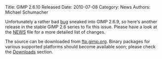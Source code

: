 Title: GIMP 2.6.10 Released
Date: 2010-07-08
Category: News
Authors: Michael Schumacher

Unfortunately a rather bad [bug](https://bugzilla.gnome.org/show_bug.cgi?id=622608) sneaked into GIMP 2.6.9, so here's another release in the stable GIMP 2.6 series to fix this issue. Please have a look at the [NEWS](http://developer.gimp.org/NEWS-2.6) file for a more detailed list of changes.

The source can be downloaded from [ftp.gimp.org](http://gimp.org/downloads/#mirrors). Binary packages for various supported platforms should become available soon; please check the [Downloads](http://gimp.org/downloads/) section.